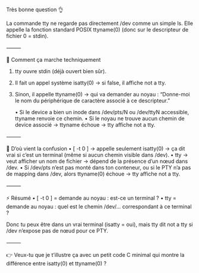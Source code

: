 Très bonne question 👌

La commande tty ne regarde pas directement /dev comme un simple ls.
Elle appelle la fonction standard POSIX ttyname(0) (donc sur le descripteur de fichier 0 = stdin).

⸻

🔹 Comment ça marche techniquement
1.	tty ouvre stdin (déjà ouvert bien sûr).
2.	Il fait un appel système isatty(0) → si false, il affiche not a tty.
3.	Sinon, il appelle ttyname(0) → qui va demander au noyau :
“Donne-moi le nom du périphérique de caractère associé à ce descripteur.”

	•	Si le device a bien un inode dans /dev/pts/N ou /dev/ttyN accessible, ttyname renvoie ce chemin.
	•	Si le noyau ne trouve aucun chemin de device associé → ttyname échoue → tty affiche not a tty.

⸻

🔹 D’où vient la confusion
•	[ -t 0 ] → appelle seulement isatty(0) → ça dit vrai si c’est un terminal (même si aucun chemin visible dans /dev).
•	tty → veut afficher un nom de fichier → dépend de la présence d’un nœud dans /dev.
•	Si /dev/pts n’est pas monté dans ton conteneur, ou si le PTY n’a pas de mapping dans /dev, alors ttyname(0) échoue → tty affiche not a tty.

⸻

⚡ Résumé
•	[ -t 0 ] = demande au noyau : est-ce un terminal ?
•	tty = demande au noyau : quel est le chemin /dev/... correspondant à ce terminal ?

Donc tu peux être dans un vrai terminal (isatty = oui), mais tty dit not a tty si /dev n’expose pas de nœud pour ce PTY.

⸻

👉 Veux-tu que je t’illustre ça avec un petit code C minimal qui montre la différence entre isatty(0) et ttyname(0) ?